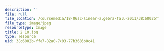 ```yaml
---
description: ''
file: null
file_location: /coursemedia/18-06sc-linear-algebra-fall-2011/38c6002bffe782a07c0377b3686b0c41_2_10.jpg
file_type: image/jpeg
resourcetype: Image
title: 2_10.jpg
type: resource
uid: 38c6002b-ffe7-82a0-7c03-77b3686b0c41
---
```

